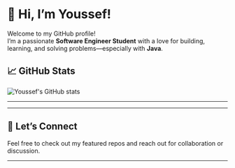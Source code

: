 # 👋 Hi, I’m Youssef!

Welcome to my GitHub profile!  
I’m a passionate **Software Engineer Student** with a love for building, learning, and solving problems—especially with **Java**.

## 📈 GitHub Stats

![Youssef's GitHub stats](https://github-readme-stats.vercel.app/api?username=youssef88ab&show_icons=true&theme=radical)

---

---

## 🤝 Let’s Connect

<!-- You can add your LinkedIn or personal website here if you want! -->
Feel free to check out my featured repos and reach out for collaboration or discussion.

---

